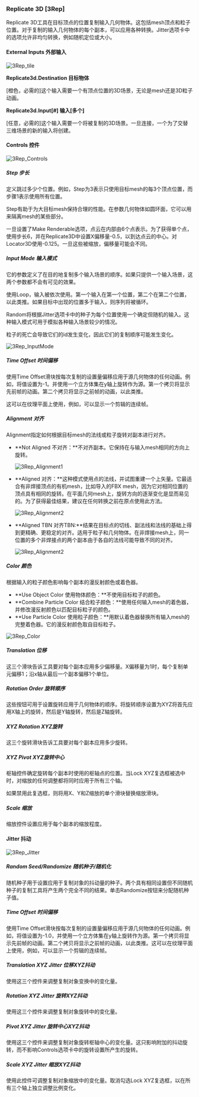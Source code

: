 ### Replicate 3D [3Rep]

Replicate 3D工具在目标顶点的位置复制输入几何物体。这包括mesh顶点和粒子位置。对于复制的输入几何物体的每个副本，可以应用各种转换。Jitter选项卡中的选项允许非均匀转换，例如随机定位或大小。

#### External Inputs 外部输入

 ![3Rep_tile](images/3Rep_tile.jpg)

**Replicate3d.Destination 目标物体** 

[橙色，必需的]这个输入需要一个有顶点位置的3D场景，无论是mesh还是3D粒子动画。

**Replicate3d.Input[#] 输入[多个]** 

[任意，必需的]这个输入需要一个将被复制的3D场景。一旦连接，一个为了交替三维场景的新的输入将创建。

#### Controls 控件

![3Rep_Controls](images/3Rep_Controls.png)

##### Step 步长

定义跳过多少个位置。例如，Step为3表示只使用目标mesh的每3个顶点位置，而步骤1表示使用所有位置。

Step有助于为大目标mesh保持合理的性能。在参数几何物体如圆环面，它可以用来隔离mesh的某些部分。

一旦设置了Make Renderable选项，点云在内部由6个点表示。为了获得单个点，使用步长6，并在Replicate3D中设置X偏移量-0.5，以到达点云的中心。对Locator3D使用-0.125。一旦这些被缩放，偏移量可能会不同。

##### Input Mode 输入模式

它的参数定义了在目的地复制多个输入场景的顺序。如果只提供一个输入场景，这两个参数都不会有可见的效果。

使用Loop，输入被依次使用。第一个输入在第一个位置，第二个在第二个位置，以此类推。如果目标中出现的位置多于输入，则序列将被循环。

Random将根据Jitter选项卡中的种子为每个位置使用一个确定但随机的输入。这种输入模式可用于模拟各种输入场景较少的情况。

粒子的死亡会导致它们的id发生变化，因此它们的复制顺序可能发生变化。

![3Rep_InputMode](images/3Rep_InputMode.jpg)

##### Time Offset 时间偏移

使用Time Offset滑块按每次复制的设置量偏移应用于源几何物体的任何动画。例如，将值设置为-1。并使用一个立方体集在y轴上旋转作为源。第一个拷贝将显示先前帧的动画。第二个拷贝将显示之前帧的动画，以此类推。

这可以在纹理平面上使用，例如，可以显示一个剪辑的连续帧。

##### Alignment 对齐

Alignment指定如何根据目标mesh的法线或粒子旋转对副本进行对齐。

- **Not Aligned 不对齐：**不对齐副本。它保持在与输入mesh相同的方向上旋转。

  ![3Rep_Alignment1](images/3Rep_Alignment1.jpg)

- **Aligned 对齐：**这种模式使用点的法线，并试图重建一个上矢量。它最适合有非焊接顶点的有机mesh，比如导入的FBX mesh，因为它对相同位置的顶点具有相同的旋转。在平面几何mesh上，旋转方向的逐渐变化是显而易见的。为了获得最佳结果，建议在任何转换之前在原点使用此方法。

  ![3Rep_Alignment2](images/3Rep_Alignment2.jpg)

- **Aligned TBN 对齐TBN:**结果在目标点的切线、副法线和法线的基础上得到更精确、更稳定的对齐。适用于粒子和几何物体。在非焊接mesh上，同一位置的多个非焊接点的两个副本由于各自的法线可能导致不同的对齐。

  ![3Rep_Alignment2](images/3Rep_Alignment3.jpg)

##### Color 颜色

根据输入的粒子颜色影响每个副本的漫反射颜色或着色器。

- **Use Object Color 使用物体颜色：**不使用目标粒子的颜色。
- **Combine Particle Color 结合粒子颜色：**使用任何输入mesh的着色器，并修改漫反射颜色以匹配目标粒子的颜色。
- **Use Particle Color 使用粒子颜色：**用默认着色器替换所有输入mesh的完整着色器。它的漫反射颜色取自目标粒子。

![3Rep_Color](images/3Rep_Color.jpg)

##### Translation 位移

这三个滑块告诉工具要对每个副本应用多少偏移量。X偏移量为1时，每个复制单元偏移1；沿x轴从最后一个副本偏移1个单位。

##### Rotation Order 旋转顺序

这些按钮可用于设置旋转应用于几何物体的顺序。将旋转顺序设置为XYZ将首先应用X轴上的旋转，然后是Y轴旋转，然后是Z轴旋转。

##### XYZ Rotation XYZ旋转

这三个旋转滑块告诉工具要对每个副本应用多少旋转。

##### XYZ Pivot XYZ旋转中心

枢轴控件确定旋转每个副本时使用的枢轴点的位置。当Lock XYZ复选框被选中时，对缩放的任何调整都将同时应用于所有三个轴。

如果禁用此复选框，则将用X、Y和Z缩放的单个滑块替换缩放滑块。

##### Scale 缩放

缩放控件设置应用于每个副本的缩放程度。

#### Jitter 抖动

![3Rep_Jitter](images/3Rep_Jitter.jpg)

##### Random Seed/Randomize 随机种子/随机化

随机种子用于设置应用于复制对象的抖动量的种子。两个具有相同设置但不同随机种子的复制工具将产生两个完全不同的结果。单击Randomize按钮来分配随机种子值。

##### Time Offset 时间偏移

使用Time Offset滑块按每次复制的设置量偏移应用于源几何物体的任何动画。例如，将值设置为-1.0，并使用一个立方体集在y轴上旋转作为源。第一个拷贝将显示先前帧的动画。第二个拷贝将显示之前帧的动画，以此类推。这可以在纹理平面上使用，例如，可以显示一个剪辑的连续帧。

##### Translation XYZ Jitter 位移XYZ抖动

使用这三个控件来调整复制对象变换中的变化量。

##### Rotation XYZ Jitter 旋转XYZ抖动

使用这三个控件来调整复制对象旋转中的变化量。

##### Pivot XYZ Jitter 旋转中心XYZ抖动

使用这三个控件来调整复制对象旋转枢轴中心的变化量。这只影响附加的抖动旋转，而不影响Controls选项卡中的旋转设置所产生的旋转。

##### Scale XYZ Jitter 缩放XYZ抖动

使用此控件可调整复制对象缩放中的变化量。取消勾选Lock XYZ复选框，以在所有三个轴上独立调整比例变化。

